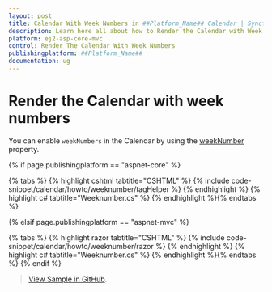 ```yaml
---
layout: post
title: Calendar With Week Numbers in ##Platform_Name## Calendar | Syncfusion
description: Learn here all about how to Render the Calendar with Week Numbers in Syncfusion ##Platform_Name## Calendar control of Syncfusion Essential JS 2 and more.
platform: ej2-asp-core-mvc
control: Render The Calendar With Week Numbers
publishingplatform: ##Platform_Name##
documentation: ug
---
```



# Render the Calendar with week numbers

You can enable `weekNumbers` in the Calendar by using the [weekNumber](https://help.syncfusion.com/cr/aspnetcore-js2/Syncfusion.EJ2.Calendars.Calendar.html#Syncfusion_EJ2_Calendars_Calendar_WeekNumber) property.

{% if page.publishingplatform == "aspnet-core" %}

{% tabs %}
{% highlight cshtml tabtitle="CSHTML" %}
{% include code-snippet/calendar/howto/weeknumber/tagHelper %}
{% endhighlight %}
{% highlight c# tabtitle="Weeknumber.cs" %}
{% endhighlight %}{% endtabs %}

{% elsif page.publishingplatform == "aspnet-mvc" %}

{% tabs %}
{% highlight razor tabtitle="CSHTML" %}
{% include code-snippet/calendar/howto/weeknumber/razor %}
{% endhighlight %}
{% highlight c# tabtitle="Weeknumber.cs" %}
{% endhighlight %}{% endtabs %}
{% endif %}

> [View Sample in GitHub](https://github.com/SyncfusionExamples/ASP-NET-Core-UG-Examples/tree/main/Calendar/CalendarHowToSample).